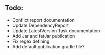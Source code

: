 ## Todo:

- Conflict report documentation
- Update DependencyReport
- Update LatestVersion Task documentation
- Add Jar and fatJar publication
- Fix regex defining
- Add default publication gradle file?